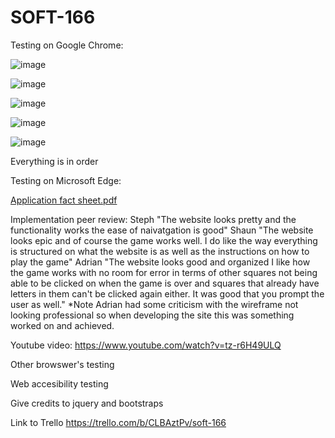 # SOFT-166

Testing on Google Chrome:

![image](https://user-images.githubusercontent.com/57762628/71785726-ee9fc900-2ffa-11ea-876e-88959feda7c3.png)

![image](https://user-images.githubusercontent.com/57762628/71785732-08d9a700-2ffb-11ea-83e1-de45ad6b0abd.png)

![image](https://user-images.githubusercontent.com/57762628/71785747-34f52800-2ffb-11ea-8aee-8e9bcd38fb43.png)

![image](https://user-images.githubusercontent.com/57762628/71785782-a0d79080-2ffb-11ea-8a21-639758db058a.png)

![image](https://user-images.githubusercontent.com/57762628/71785762-61a93f80-2ffb-11ea-8dc3-4d2fcfb9e8fa.png)

Everything is in order

Testing on Microsoft Edge:



[Application fact sheet.pdf](https://github.com/Jazib-Khan/SOFT-166/files/4024390/Application.fact.sheet.pdf)

Implementation peer review:
Steph "The website looks pretty and the functionality works the ease of naivatgation is good"
Shaun "The website looks epic and of course the game works well. I do like the way everything is structured on what the website is as well as the instructions on how to play the game"
Adrian "The website looks good and organized I like how the game works with no room for error in terms of other squares not being able to be clicked on when the game is over and squares that already have letters in them can't be clicked again either. It was good that you prompt the user as well." *Note Adrian had some criticism with the wireframe not looking professional so when developing the site this was something worked on and achieved.

Youtube video: https://www.youtube.com/watch?v=tz-r6H49ULQ

Other browswer's testing

Web accesibility testing

Give credits to jquery and bootstraps

Link to Trello https://trello.com/b/CLBAztPv/soft-166

